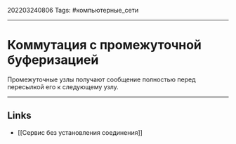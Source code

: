 202203240806
Tags: #компьютерные_сети

---

# Коммутация с промежуточной буферизацией
Промежуточные узлы получают сообщение полностью перед пересылкой его к следующему узлу. 

---
## Links
- [[Сервис без установления соединения]]
